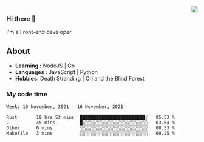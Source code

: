 <img align='right' src="https://github-readme-stats.vercel.app/api?username=strugglebak&show_icons=true">

### Hi there 👋

I'm a Front-end developer

## About

-  **Learning :** NodeJS | Go
-  **Languages :** JavaScript | Python
-  **Hobbies:** Death Stranding | Ori and the Blind Forest

### My code time

<!--START_SECTION:waka-->
```text
Week: 10 November, 2021 - 16 November, 2021

Rust       19 hrs 53 mins  ████████████████████████░   95.53 % 
C          45 mins         █░░░░░░░░░░░░░░░░░░░░░░░░   03.64 % 
Other      6 mins          ░░░░░░░░░░░░░░░░░░░░░░░░░   00.53 % 
Makefile   3 mins          ░░░░░░░░░░░░░░░░░░░░░░░░░   00.25 % 
```
<!--END_SECTION:waka-->
